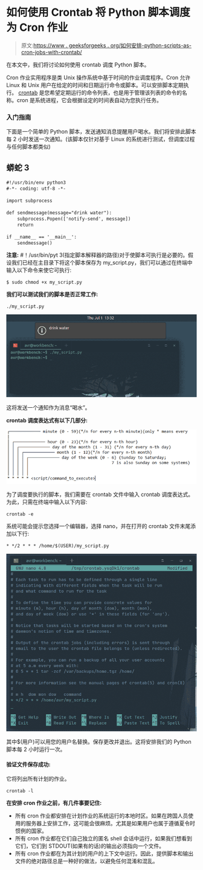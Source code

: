 # 如何使用 Crontab 将 Python 脚本调度为 Cron 作业

> 原文:[https://www . geeksforgeeks . org/如何安排-python-scripts-as-cron-jobs-with-crontab/](https://www.geeksforgeeks.org/how-to-schedule-python-scripts-as-cron-jobs-with-crontab/)

在本文中，我们将讨论如何使用 crontab 调度 Python 脚本。

Cron 作业实用程序是类 Unix 操作系统中基于时间的作业调度程序。Cron 允许 Linux 和 Unix 用户在给定的时间和日期运行命令或脚本。可以安排脚本定期执行。 [crontab](https://www.geeksforgeeks.org/crontab-in-linux-with-examples/) 是您希望定期运行的命令列表，也是用于管理该列表的命令的名称。cron 是系统进程，它会根据设定的时间表自动为您执行任务。

### 入门指南

下面是一个简单的 Python 脚本，发送通知消息提醒用户喝水。我们将安排此脚本每 2 小时发送一次通知。(该脚本仅针对基于 Linux 的系统进行测试，但调度过程与任何脚本都类似)

## 蟒蛇 3

```
#!/usr/bin/env python3
#-*- coding: utf-8 -*-

import subprocess

def sendmessage(message="drink water"):
    subprocess.Popen(['notify-send', message])
    return

if __name__ == '__main__':
    sendmessage()
```

**注意:** #！/usr/bin/pyt 3(指定脚本解释器的路径)对于使脚本可执行是必要的。假设我们已经在主目录下将这个脚本保存为 my_script.py，我们可以通过在终端中输入以下命令来使它可执行:

```
$ sudo chmod +x my_script.py
```

**我们可以测试我们的脚本是否正常工作:**

```
./my_script.py
```

![](img/88b55df1e7579c5c4f53e1dad19c6300.png)

这将发送一个通知作为消息“喝水”。

**crontab 调度表达式有以下几部分:**

![](img/fcf3ecad7e7fb67ec32ffc2f9b1a6467.png)

为了调度要执行的脚本，我们需要在 crontab 文件中输入 crontab 调度表达式。为此，只需在终端中输入以下内容:

```
crontab -e
```

系统可能会提示您选择一个编辑器，选择 nano，并在打开的 crontab 文件末尾添加以下行:

```
* */2 * * * /home/$(USER)/my_script.py
```

![](img/311cabbda7112d19b7855e887e85128e.png)

其中$(用户)可以用您的用户名替换。保存更改并退出。这将安排我们的 Python 脚本每 2 小时运行一次。

#### 验证文件保存成功:

它将列出所有计划的作业。

```
crontab -l
```

**在安排 cron 作业之前，有几件事要记住:**

*   所有 cron 作业都安排在计划作业的系统运行的本地时区。如果在跨国人员使用的服务器上安排工作，这可能会很麻烦。尤其是如果用户也属于遵循夏令时惯例的国家。
*   所有 cron 作业都在它们自己独立的匿名 shell 会话中运行，如果我们想看到它们，它们到 STDOUT(如果有的话)的输出必须指向一个文件。
*   所有 cron 作业都在为其计划的用户的上下文中运行。因此，提供脚本和输出文件的绝对路径总是一种好的做法，以避免任何混淆和混乱。
